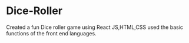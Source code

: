# Dice-Roller
Created a  fun Dice roller game using React JS,HTML,CSS
used the basic functions of the front end languages.

